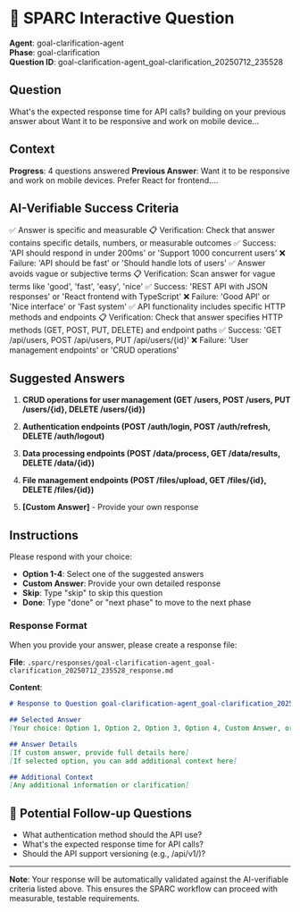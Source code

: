 # 🤖 SPARC Interactive Question

**Agent**: goal-clarification-agent  
**Phase**: goal-clarification  
**Question ID**: goal-clarification-agent_goal-clarification_20250712_235528

## Question
What's the expected response time for API calls? building on your previous answer about Want it to be responsive and work on mobile device...

## Context
**Progress**: 4 questions answered
**Previous Answer**: Want it to be responsive and work on mobile devices. Prefer React for frontend....

## AI-Verifiable Success Criteria
✅ Answer is specific and measurable
   📋 Verification: Check that answer contains specific details, numbers, or measurable outcomes
   ✅ Success: 'API should respond in under 200ms' or 'Support 1000 concurrent users'
   ❌ Failure: 'API should be fast' or 'Should handle lots of users'
✅ Answer avoids vague or subjective terms
   📋 Verification: Scan answer for vague terms like 'good', 'fast', 'easy', 'nice'
   ✅ Success: 'REST API with JSON responses' or 'React frontend with TypeScript'
   ❌ Failure: 'Good API' or 'Nice interface' or 'Fast system'
✅ API functionality includes specific HTTP methods and endpoints
   📋 Verification: Check that answer specifies HTTP methods (GET, POST, PUT, DELETE) and endpoint paths
   ✅ Success: 'GET /api/users, POST /api/users, PUT /api/users/{id}'
   ❌ Failure: 'User management endpoints' or 'CRUD operations'

## Suggested Answers
1. **CRUD operations for user management (GET /users, POST /users, PUT /users/{id}, DELETE /users/{id})**
2. **Authentication endpoints (POST /auth/login, POST /auth/refresh, DELETE /auth/logout)**
3. **Data processing endpoints (POST /data/process, GET /data/results, DELETE /data/{id})**
4. **File management endpoints (POST /files/upload, GET /files/{id}, DELETE /files/{id})**

5. **[Custom Answer]** - Provide your own response

## Instructions
Please respond with your choice:

- **Option 1-4**: Select one of the suggested answers
- **Custom Answer**: Provide your own detailed response
- **Skip**: Type "skip" to skip this question
- **Done**: Type "done" or "next phase" to move to the next phase

### Response Format
When you provide your answer, please create a response file:

**File**: `.sparc/responses/goal-clarification-agent_goal-clarification_20250712_235528_response.md`

**Content**:
```markdown
# Response to Question goal-clarification-agent_goal-clarification_20250712_235528

## Selected Answer
[Your choice: Option 1, Option 2, Option 3, Option 4, Custom Answer, or Skip]

## Answer Details
[If custom answer, provide full details here]
[If selected option, you can add additional context here]

## Additional Context
[Any additional information or clarification]
```


## 🔄 Potential Follow-up Questions
- What authentication method should the API use?
- What's the expected response time for API calls?
- Should the API support versioning (e.g., /api/v1/)?


---

**Note**: Your response will be automatically validated against the AI-verifiable criteria listed above. This ensures the SPARC workflow can proceed with measurable, testable requirements.
